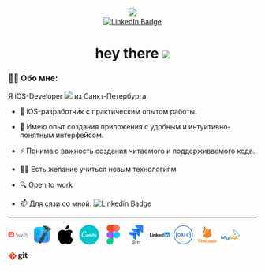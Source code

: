 
<div id="header" align="center">
  <img src="https://media.giphy.com/media/Y9jnMrKtoulD3ugkJs/giphy.gif" width="250"/>

<div id="badges">
  <a href="www.linkedin.com/in/maklagin">
    <img src="https://img.shields.io/badge/LinkedIn-blue?style=for-the-badge&logo=linkedin&logoColor=white" alt="LinkedIn Badge"/>
  </a>
</div>

<h1>
  hey there
  <img src="https://media.giphy.com/media/hvRJCLFzcasrR4ia7z/giphy.gif" width="30px"/>
</h1>
  
</div>

### 👨‍💻 Обо мне:  

Я iOS-Developer <img src="https://media.giphy.com/media/WUlplcMpOCEmTGBtBW/giphy.gif" width="30"> из Санкт-Петербурга.

- 🔭 iOS-разработчик с практическим опытом работы.

- 🌱 Имею опыт создания приложения с удобным и интуитивно-понятным интерфейсом.

- ⚡  Понимаю важность создания читаемого и поддерживаемого кода.

- 👨‍🎓 Есть желание учиться новым технологиям

- 🔍 Open to work

- 📫 Для сязи со мной: [![Linkedin Badge](https://img.shields.io/badge/-LinkedIn-blue?style=flat&logo=LinkedIn&logoColor=white)](www.linkedin.com/in/maklagin)

---

<div>
  <img src="https://github.com/devicons/devicon/blob/master/icons/swift/swift-original-wordmark.svg" width="40" height="40"/>&nbsp;
  <img src="https://github.com/devicons/devicon/blob/master/icons/xcode/xcode-original.svg" width="40" height="40"/>&nbsp;
  <img src="https://github.com/devicons/devicon/blob/master/icons/apple/apple-original.svg" width="40" height="40"/>&nbsp;
  <img src="https://github.com/devicons/devicon/blob/master/icons/canva/canva-original.svg" width="40" height="40"/>&nbsp;
  <img src="https://github.com/devicons/devicon/blob/master/icons/figma/figma-original.svg" width="40" height="40"/>&nbsp;
  <img src="https://github.com/devicons/devicon/blob/master/icons/jira/jira-original-wordmark.svg" width="40" height="40"/>&nbsp;
  <img src="https://github.com/devicons/devicon/blob/master/icons/linkedin/linkedin-original-wordmark.svg" width="40" height="40"/>&nbsp;
  <img src="https://github.com/devicons/devicon/blob/master/icons/objectivec/objectivec-plain.svg" width="40" height="40"/>&nbsp;
  <img src="https://github.com/devicons/devicon/blob/master/icons/firebase/firebase-plain-wordmark.svg" title="Firebase" alt="Firebase" width="40" height="40"/>&nbsp;
  <img src="https://github.com/devicons/devicon/blob/master/icons/mysql/mysql-original-wordmark.svg" title="MySQL"  alt="MySQL" width="40" height="40"/>&nbsp;
  <img src="https://github.com/devicons/devicon/blob/master/icons/git/git-original-wordmark.svg" title="Git" **alt="Git" width="40" height="40"/>
</div>
